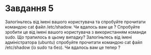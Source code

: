 # Завдання 5

Залогіньтесь від імені вашого користувача та спробуйте прочитати командою cat файл /etc/shadow. Чи вдалось вам це ? 
Спробуйте зробити це від імені вашого користувача з використанням команди sudo. Що трапилось в цьому випадку?
Залогіньтесь від імені адміністратора (ubuntu) спробуйте прочитати командою cat файл /etc/shadow (із sudo та без). Чи вдалось вам це тепер ? 


